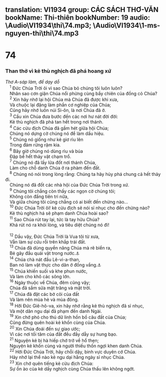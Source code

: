 translation: VI1934
group: CÁC SÁCH THƠ-VĂN
bookName: Thi-thiên 
bookNumber: 19
audio: \Audio\VI1934\thi\74.mp3; \Audio\VI1934\1-ms-nguyen-thi\thi\74.mp3
-------

<div class="title"><h1>74</h1><h3>Than thở vì kẻ thù nghịch đã phá hoang xứ</h3><i>Thơ A-sáp làm, để dạy dỗ</i></div>
<span class="verse thi_74_1"> <sup>1</sup> Đức Chúa Trời ôi vì sao Chúa bỏ chúng tôi luôn luôn? <br/> Nhân sao cơn giận Chúa nổi phừng cùng bầy chiên của đồng cỏ Chúa? <br/></span>
<span class="verse thi_74_2"> <sup>2</sup> Xin hãy nhớ lại hội Chúa mà Chúa đã được khi xưa, <br/> Và chuộc lại đặng làm phần cơ nghiệp của Chúa; <br/> Cũng hãy nhớ luôn núi Si-ôn, là nơi Chúa đã ở. <br/></span>
<span class="verse thi_74_3"> <sup>3</sup> Cầu xin Chúa đưa bước đến các nơi hư nát đời đời: <br/> Kẻ thù nghịch đã phá tan hết trong nơi thánh. <br/></span>
<span class="verse thi_74_4"> <sup>4</sup> Các cừu địch Chúa đã gầm hét giữa hội Chúa; <br/> Chúng nó dựng cờ chúng nó để làm dấu hiệu. <br/></span>
<span class="verse thi_74_5"> <sup>5</sup> Chúng nó giống như kẻ giơ rìu lên <br/> Trong đám rừng rậm kia. <br/></span>
<span class="verse thi_74_6"> <sup>6</sup> Bây giờ chúng nó dùng rìu và búa <br/> Đập bể hết thảy vật chạm trổ. <br/></span>
<span class="verse thi_74_7"> <sup>7</sup> Chúng nó đã lấy lửa đốt nơi thánh Chúa, <br/> Làm cho chỗ danh Chúa ở ra phàm đến đất. <br/></span>
<span class="verse thi_74_8"> <sup>8</sup> Chúng nó nói trong lòng rằng: Chúng ta hãy hủy phá chung cả hết thảy đi. <br/> Chúng nó đã đốt các nhà hội của Đức Chúa Trời trong xứ. <br/></span>
<span class="verse thi_74_9"> <sup>9</sup> Chúng tôi chẳng còn thấy các ngọn cờ chúng tôi; <br/> Không còn đấng tiên tri nữa, <br/> Và giữa chúng tôi cũng chẳng có ai biết đến chừng nào… <br/></span>
<span class="verse thi_74_10"> <sup>10</sup> Đức Chúa Trời ôi! kẻ cừu địch sẽ nói sỉ nhục cho đến chừng nào? <br/> Kẻ thù nghịch há sẽ phạm danh Chúa hoài sao? <br/></span>
<span class="verse thi_74_11"> <sup>11</sup> Sao Chúa rút tay lại, tức là tay hữu Chúa? <br/> Khá rút nó ra khỏi lòng, và tiêu diệt chúng nó đi! <br/> <br/></span>
<span class="verse thi_74_12"> <sup>12</sup> Dầu vậy, Đức Chúa Trời là Vua tôi từ xưa, <br/> Vẫn làm sự cứu rỗi trên khắp trái đất. <br/></span>
<span class="verse thi_74_13"> <sup>13</sup> Chúa đã dùng quyền năng Chúa mà rẽ biển ra, <br/> Bẻ gãy đầu quái vật trong nước.<a data-toggle="tooltip" data-placement="bottom" title="Xu 14:21">⚓</a><br/></span>
<span class="verse thi_74_14"> <sup>14</sup> Chúa chà nát đầu Lê-vi-a-than, <br/> Ban nó làm vật thực cho dân ở đồng vắng.<a data-toggle="tooltip" data-placement="bottom" title="Giop 41:1; Thi 104:26; Es 27:1">⚓</a><br/></span>
<span class="verse thi_74_15"> <sup>15</sup> Chúa khiến suối và khe phun nước, <br/> Và làm cho khô các sông lớn. <br/></span>
<span class="verse thi_74_16"> <sup>16</sup> Ngày thuộc về Chúa, đêm cũng vậy; <br/> Chúa đã sắm sửa mặt trăng và mặt trời. <br/></span>
<span class="verse thi_74_17"> <sup>17</sup> Chúa đã đặt các bờ cõi của đất <br/> Và làm nên mùa hè và mùa đông. <br/></span>
<span class="verse thi_74_18"> <sup>18</sup> Hỡi Đức Giê-hô-va, xin hãy nhớ rằng kẻ thù nghịch đã sỉ nhục, <br/> Và một dân ngu dại đã phạm đến danh Ngài. <br/></span>
<span class="verse thi_74_19"> <sup>19</sup> Xin chớ phó cho thú dữ linh hồn bồ câu đất của Chúa; <br/> Cũng đừng quên hoài kẻ khốn cùng của Chúa. <br/></span>
<span class="verse thi_74_20"> <sup>20</sup> Xin Chúa đoái đến sự giao ước; <br/> Vì các nơi tối tăm của đất đều đầy dẫy sự hung bạo. <br/></span>
<span class="verse thi_74_21"> <sup>21</sup> Nguyện kẻ bị hà hiếp chớ trở về hổ thẹn; <br/> Nguyện kẻ khốn cùng và người thiếu thốn ngợi khen danh Chúa. <br/></span>
<span class="verse thi_74_22"> <sup>22</sup> Hỡi Đức Chúa Trời, hãy chỗi dậy, binh vực duyên cớ Chúa. <br/> Hãy nhớ lại thể nào kẻ ngu dại hằng ngày sỉ nhục Chúa. <br/></span>
<span class="verse thi_74_23"> <sup>23</sup> Xin chớ quên tiếng kẻ cừu địch Chúa: <br/> Sự ồn ào của kẻ dấy nghịch cùng Chúa thấu lên không ngớt. <br/></span>
